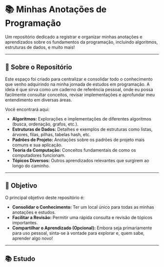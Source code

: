 # 📚 Minhas Anotações de Programação

Um repositório dedicado a registrar e organizar minhas anotações e aprendizados sobre os fundamentos da programação, incluindo algoritmos, estruturas de dados, e muito mais!

---

## 🚀 Sobre o Repositório

Este espaço foi criado para centralizar e consolidar todo o conhecimento que venho adquirindo na minha jornada de estudos em programação. A ideia é que sirva como um caderno de referência pessoal, onde eu possa facilmente consultar conceitos, revisar implementações e aprofundar meu entendimento em diversas áreas.

Você encontrará aqui:

* **Algoritmos:** Explorações e implementações de diferentes algoritmos (busca, ordenação, grafos, etc.).
* **Estruturas de Dados:** Detalhes e exemplos de estruturas como listas, árvores, filas, pilhas, tabelas hash, etc.
* **Padrões de Projeto:** Anotações sobre os padrões de projeto mais comuns e sua aplicação.
* **Teoria da Computação:** Conceitos fundamentais de como os computadores funcionam.
* **Tópicos Diversos:** Outros aprendizados relevantes que surgirem ao longo do caminho.

---

## 🎯 Objetivo

O principal objetivo deste repositório é:

* **Consolidar o Conhecimento:** Ter um local único para todas as minhas anotações e estudos.
* **Facilitar a Revisão:** Permitir uma rápida consulta e revisão de tópicos importantes.
* **Compartilhar o Aprendizado (Opcional):** Embora seja primariamente para uso pessoal, sinta-se à vontade para explorar e, quem sabe, aprender algo novo!

---
## 📚 Estudo
